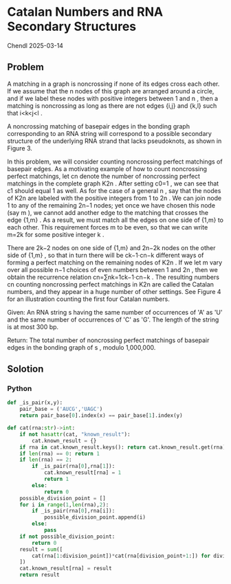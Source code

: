 # Catalan Numbers and RNA Secondary Structures

Chendl 2025-03-14

## Problem

A matching in a graph is noncrossing if none of its edges cross each other. If we assume that the n
 nodes of this graph are arranged around a circle, and if we label these nodes with positive integers between 1 and n
, then a matching is noncrossing as long as there are not edges {i,j}
 and {k,l}
 such that i<k<j<l
.

A noncrossing matching of basepair edges in the bonding graph corresponding to an RNA string will correspond to a possible secondary structure of the underlying RNA strand that lacks pseudoknots, as shown in Figure 3.

In this problem, we will consider counting noncrossing perfect matchings of basepair edges. As a motivating example of how to count noncrossing perfect matchings, let cn
 denote the number of noncrossing perfect matchings in the complete graph K2n
. After setting c0=1
, we can see that c1
 should equal 1 as well. As for the case of a general n
, say that the nodes of K2n
 are labeled with the positive integers from 1 to 2n
. We can join node 1 to any of the remaining 2n−1
 nodes; yet once we have chosen this node (say m
), we cannot add another edge to the matching that crosses the edge {1,m}
. As a result, we must match all the edges on one side of {1,m}
 to each other. This requirement forces m
 to be even, so that we can write m=2k
 for some positive integer k
.

There are 2k−2
 nodes on one side of {1,m}
 and 2n−2k
 nodes on the other side of {1,m}
, so that in turn there will be ck−1⋅cn−k
 different ways of forming a perfect matching on the remaining nodes of K2n
. If we let m
 vary over all possible n−1
 choices of even numbers between 1 and 2n
, then we obtain the recurrence relation cn=∑nk=1ck−1⋅cn−k
. The resulting numbers cn
 counting noncrossing perfect matchings in K2n
 are called the Catalan numbers, and they appear in a huge number of other settings. See Figure 4 for an illustration counting the first four Catalan numbers.

Given: An RNA string s
 having the same number of occurrences of 'A' as 'U' and the same number of occurrences of 'C' as 'G'. The length of the string is at most 300 bp.

Return: The total number of noncrossing perfect matchings of basepair edges in the bonding graph of s
, modulo 1,000,000.

## Solotion

### Python

``` python
def _is_pair(x,y):
	pair_base = ('AUCG','UAGC')
	return pair_base[0].index(x) == pair_base[1].index(y)

def cat(rna:str)->int:
	if not hasattr(cat, "known_result"):
		cat.known_result = {}
	if rna in cat.known_result.keys(): return cat.known_result.get(rna)
	if len(rna) == 0: return 1
	if len(rna) == 2:
		if _is_pair(rna[0],rna[1]):
			cat.known_result[rna] = 1
			return 1
		else:
			return 0
	possible_division_point = []
	for i in range(1,len(rna),2):
		if _is_pair(rna[0],rna[i]):
			possible_division_point.append(i)
		else:
			pass
	if not possible_division_point:
		return 0
	result = sum([
		cat(rna[1:division_point])*cat(rna[division_point+1:]) for division_point in possible_division_point
	])
	cat.known_result[rna] = result
	return result
```
